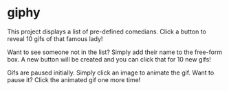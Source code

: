 # giphy

This project displays a list of pre-defined comedians. Click a button to reveal 10 gifs of that famous lady! 

Want to see someone not in the list? Simply add their name to the free-form box. A new button will be created and you can click that for 10 new gifs! 

Gifs are paused initially. Simply click an image to animate the gif. Want to pause it? Click the animated gif one more time! 